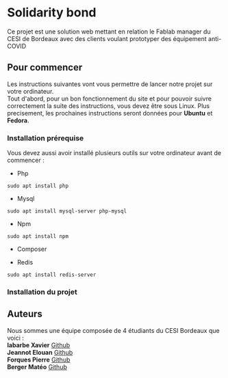 # Solidarity bond

Ce projet est une solution web mettant en relation le Fablab manager du CESI de Bordeaux avec des clients voulant prototyper des équipement anti-COVID

## Pour commencer

Les instructions suivantes vont vous permettre de lancer notre projet sur votre ordinateur.  
Tout d'abord, pour un bon fonctionnement du site et pour pouvoir suivre correctement la suite des instructions, vous devez être sous Linux. Plus precisement, les prochaines instructions seront données pour **Ubuntu** et **Fedora**.

### Installation prérequise

Vous devez aussi avoir installé plusieurs outils sur votre ordinateur avant de commencer :
- Php
```
sudo apt install php
```
- Mysql
```
sudo apt install mysql-server php-mysql
```
- Npm
```
sudo apt install npm
```
- Composer

- Redis
```
sudo apt install redis-server
```

### Installation du projet





## Auteurs
Nous sommes une équipe composée de 4 étudiants du CESI Bordeaux que voici :  
**labarbe Xavier** [Github](https://github.com/Xavier-Labarbe)  
**Jeannot Elouan** [Github](https://github.com/elouanj)  
**Forques Pierre** [Github](https://github.com/PierroCesi)  
**Berger Matéo** [Github](https://github.com/matheoberger)
